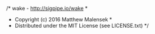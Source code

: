 /* wake - http://sigpipe.io/wake                       *
 * Copyright (c) 2016 Matthew Malensek                 *
 * Distributed under the MIT License (see LICENSE.txt) */

